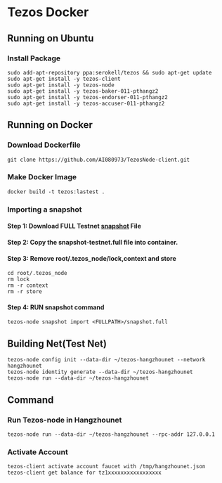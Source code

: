 # Tezos Docker

## Running on Ubuntu

### Install Package

```
sudo add-apt-repository ppa:serokell/tezos && sudo apt-get update
sudo apt-get install -y tezos-client
sudo apt-get install -y tezos-node
sudo apt-get install -y tezos-baker-011-pthangz2
sudo apt-get install -y tezos-endorser-011-pthangz2
sudo apt-get install -y tezos-accuser-011-pthangz2
```



## Running on Docker



### Download Dockerfile

```
git clone https://github.com/AI080973/TezosNode-client.git 
```

### Make Docker Image

```
docker build -t tezos:lastest .
```

### Importing a snapshot

#### Step 1: Download FULL Testnet [snapshot](https://snapshots-tezos.giganode.io/) File

#### Step 2: Copy the snapshot-testnet.full file into container.
	
#### Step 3: Remove root/.tezos_node/lock,context and store 
	
```
cd root/.tezos_node
rm lock
rm -r context
rm -r store
```
	
#### Step 4: RUN snapshot command
	
```
tezos-node snapshot import <FULLPATH>/snapshot.full

```

## Building Net(Test Net)

```
tezos-node config init --data-dir ~/tezos-hangzhounet --network hangzhounet
tezos-node identity generate --data-dir ~/tezos-hangzhounet
tezos-node run --data-dir ~/tezos-hangzhounet
```




## Command

### Run Tezos-node in Hangzhounet

```
tezos-node run --data-dir ~/tezos-hangzhounet --rpc-addr 127.0.0.1
```

### Activate Account

```
tezos-client activate account faucet with /tmp/hangzhounet.json
tezos-client get balance for tz1xxxxxxxxxxxxxxxxx
```